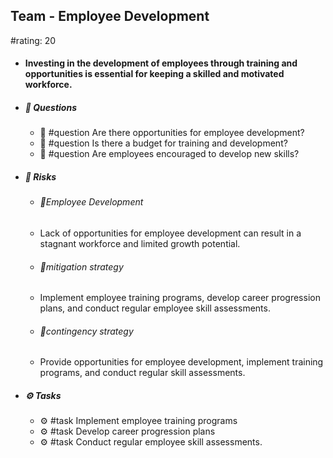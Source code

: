 ## Team - Employee Development
#rating: 20
- #### Investing in the development of employees through training and opportunities is essential for keeping a skilled and motivated workforce.
- ##### 💭 Questions
  - 💭 #question Are there opportunities for employee development?
  - 💭 #question Is there a budget for training and development?
  - 💭 #question Are employees encouraged to develop new skills?
- ##### 🚨 Risks
  - ###### 🚨Employee Development
  - Lack of opportunities for employee development can result in a stagnant workforce and limited growth potential.
  - ###### 🚨mitigation strategy
  - Implement employee training programs, develop career progression plans, and conduct regular employee skill assessments.
  - ###### 🚨contingency strategy
  - Provide opportunities for employee development, implement training programs, and conduct regular skill assessments.
- ##### ⚙️ Tasks
  - ⚙️ #task Implement employee training programs
  - ⚙️ #task  Develop career progression plans
  - ⚙️ #task  Conduct regular employee skill assessments.


